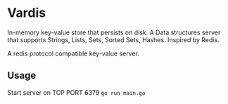 # Vardis
In-memory key-value store that persists on disk. A Data structures server that supports Strings, Lists, Sets, Sorted Sets, Hashes. Inspired by Redis.

A redis protocol compatible key-value server.

## Usage
 Start server on TCP PORT 6379
 `go run main.go`
